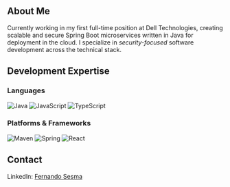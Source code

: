 ## About Me
Currently working in my first full-time position at Dell Technologies, creating scalable and secure Spring Boot microservices written in Java for deployment in the cloud. I specialize in _security-focused_ software development across the technical stack.

## Development Expertise
### Languages
![Java](https://img.shields.io/badge/java-%23ED8B00?style=for-the-badge&logo=java&logoColor=white)
![JavaScript](https://img.shields.io/badge/javascript-F7DF1E?style=for-the-badge&logo=javascript&logoColor=white)
![TypeScript](https://img.shields.io/badge/typescript-3079c6?style=for-the-badge&logo=typescript&logoColor=white)

### Platforms & Frameworks
![Maven](https://img.shields.io/badge/maven-C71A36?style=for-the-badge&logo=apache-maven&logoColor=white)
![Spring](https://img.shields.io/badge/spring-%236DB33F.svg?style=for-the-badge&logo=spring&logoColor=white)
![React](https://img.shields.io/badge/react-20232A?style=for-the-badge&logo=React&logoColor=61DAFB)

## Contact

LinkedIn: [Fernando Sesma](https://www.linkedin.com/in/fernando-sesma/)
<!---
fsesmajr/fsesmajr is a ✨ special ✨ repository because its `README.md` (this file) appears on your GitHub profile.
You can click the Preview link to take a look at your changes.
--->
